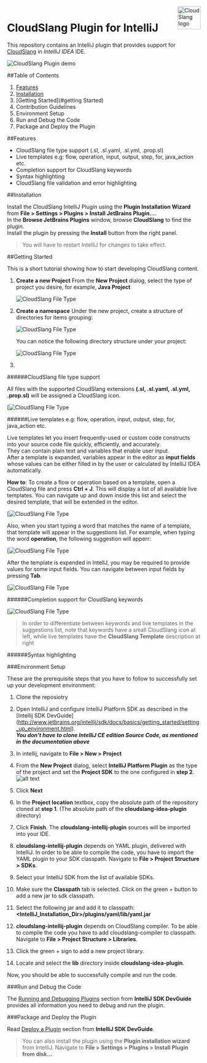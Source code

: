 <a href="http://cloudslang.io/">
    <img src="https://camo.githubusercontent.com/ece898cfb3a9cc55353e7ab5d9014cc314af0234/687474703a2f2f692e696d6775722e636f6d2f696849353630562e706e67" alt="CloudSlang logo" title="CloudSlang" align="right" height="60"/>
</a>

CloudSlang Plugin for IntelliJ  
================================
  
  
This repository contains an IntelliJ plugin that provides support for [CloudSlang](http://cloudslang.io/) in *IntelliJ IDEA* IDE.  
  
![CloudSlang Plugin demo](/screenshots/plugin-overview.png)

  
##Table of Contents

1. [Features](#features)  
2. [Installation](#installation)  
3. [Getting Started](#getting Started)
4. Contribution Guidelines
  1. Environment Setup
  2. Run and Debug the Code
  3. Package and Deploy the Plugin
  
  
##Features

* CloudSlang file type support (.sl, .sl.yaml, .sl.yml, .prop.sl)
* Live templates e.g: flow, operation, input, output, step, for, java_action etc.
* Completion support for CloudSlang keywords
* Syntax highlighting
* CloudSlang file validation and error highlighting

  
##Installation

Install the CloudSlang IntelliJ Plugin using the __Plugin Installation Wizard__ from __File > Settings > Plugins > Install JetBrains Plugin...__.  
In the __Browse JetBrains Plugins__ window, browse __CloudSlang__ to find the plugin.  
Install the plugin by pressing the __Install__ button from the right panel.

> You will have to restart IntelliJ for changes to take effect.


##Getting Started

This is a short tutorial showing how to start developing CloudSlang content.

1. **Create a new Project**
    From the **New Project** dialog, select the type of project you desire, for example, **Java Project**

    ![CloudSlang File Type](/screenshots/new-project.png)

2. **Create a namespace**
    Under the new project, create a structure of directories for items grouping:

    ![CloudSlang File Type](/screenshots/new-namespace.png)

    You can notice the following directory structure under your project:
    
    ![CloudSlang File Type](/screenshots/new-namespace_Structure.png)
    
3. 

######CloudSlang file type support

All files with the supported CloudSlang extensions **(.sl, .sl.yaml, .sl.yml, .prop.sl)** will be assigned a CloudSlang icon.

[![CloudSlang File Type](/screenshots/file-type.png)

######Live templates e.g: flow, operation, input, output, step, for, java_action etc.

Live templates let you insert frequently-used or custom code constructs into your source code file quickly, efficiently, and accurately.  
They can contain plain text and variables that enable user input.  
After a template is expanded, variables appear in the editor as __input fields__ whose values can be either filled in by the user or calculated by IntelliJ IDEA automatically.
  
**How to**: To create a flow or operation based on a template, open a CloudSlang file and press **Ctrl + J**. This will display a list of all available live templates. You can navigate up and down inside this list and select the desired template, that will be extended in the editor.

[![CloudSlang File Type](/screenshots/all-live-templates.png)

Also, when you start typing a word that matches the name of a template, that template will appear in the suggestions list.
For example, when typing the word **operation**, the following suggestion will apperr:

[![CloudSlang File Type](/screenshots/live-template-example.png)

After the template is expended in IntellJ, you may be required to provide values for some input fields. You can navigate between input fields by pressing __Tab__. 

[![CloudSlang File Type](/screenshots/template-input-fields.png)

######Completion support for CloudSlang keywords

[![CloudSlang File Type](/screenshots/live-template-example.png)

> In order to differentiate between keywords and live templates in the suggestions list, note that keywords have a small CloudSlang icon at left, while live templates have the **CloudSlang Template** description at right 

######Syntax highlighting

###Environment Setup

These are the prerequisite steps that you have to follow to successfully set up your development environment:  
  
1. Clone the reposiotry  
  
2. Open IntelliJ and configure IntelliJ Platform SDK as described in the [Intellij SDK DevGuide] (http://www.jetbrains.org/intellij/sdk/docs/basics/getting_started/setting_up_environment.html).  
*__You don't have to clone IntelliJ CE edition Source Code, as mentioned in the documentation above__*  
  
3. In intellij, navigate to __File > New > Project__  
  
4. From the __New Project__ dialog, select __IntelliJ Platform Plugin__ as the type of the project and set the __Project SDK__ to the one configured in __step 2__.  
![alt text](http://www.jetbrains.org/intellij/sdk/docs/basics/getting_started/img/new_project_wizard.png, "Create New Project Wizard")
  
5. Click __Next__  
  
6. In the __Project location__ textbox, copy the absolute path of the repository cloned at __step 1__. (The absolute path of the __cloudslang-idea-plugin__ directory)  
  
7. Click __Finish__. The __cloudslang-intellij-plugin__ sources will be imported into your IDE.  
  
8. __cloudslang-intellij-plugin__ depends on YAML plugin, delivered with IntelliJ. In order to be able to compile the code, you have to import the YAML plugin to your SDK classpath. Navigate to __File > Project Structure > SDKs__.  
  
9. Select your IntelliJ SDK from the list of available SDKs.  
  
10. Make sure the __Classpath__ tab is selected. Click on the green *+* button to add a new jar to sdk classpath.  
  
12. Select the following jar and add it to classpath: __<IntelliJ_Installation_Dir>/plugins/yaml/lib/yaml.jar__  
  
13. __cloudslang-intellij-plugin__ depends on CloudSlang compiler. To be able to compile the code you have to add cloudslang-compiler to classpath. Navigate to __File > Project Structure > Libraries__.  
  
14. Click the green *+* sign to add a new project library.  
  
15. Locate and select the __lib__ directory inside __cloudslang-idea-plugin__.  
  
Now, you should be able to successfully compile and run the code.
<br />


###Run and Debug the Code

The [Running and Debugging Plugins](http://www.jetbrains.org/intellij/sdk/docs/basics/getting_started/running_and_debugging_a_plugin.html) section from __IntelliJ SDK DevGuide__ provides all information you need to debug and run the plugin.
<br />


###Package and Deploy the Plugin

Read [Deploy a  Plugin](http://www.jetbrains.org/intellij/sdk/docs/basics/getting_started/deploying_plugin.html) section from __IntelliJ SDK DevGuide__.  
> You can also install the plugin using the __Plugin installation wizard__ from IntelliJ. Navigate to __File > Settings > Plugins > Install Plugin from disk...__


